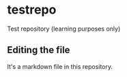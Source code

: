 # testrepo
Test repository (learning purposes only)

## Editing the file

It's a markdown file in this repository.
